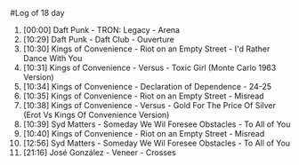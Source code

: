 #Log of 18 day

1. [00:00] Daft Punk - TRON: Legacy - Arena
1. [10:29] Daft Punk - Daft Club - Ouverture
1. [10:30] Kings of Convenience - Riot on an Empty Street - I'd Rather Dance With You
1. [10:31] Kings of Convenience - Versus - Toxic Girl (Monte Carlo 1963 Version)
1. [10:34] Kings of Convenience - Declaration of Dependence - 24-25
1. [10:35] Kings of Convenience - Riot on an Empty Street - Misread
1. [10:38] Kings of Convenience - Versus - Gold For The Price Of Silver (Erot Vs Kings Of Convenience Version)
1. [10:39] Syd Matters - Someday We Wil Foresee Obstacles - To All of You
1. [10:40] Kings of Convenience - Riot on an Empty Street - Misread
1. [12:56] Syd Matters - Someday We Wil Foresee Obstacles - To All of You
1. [21:16] José González - Veneer - Crosses
